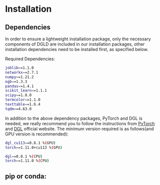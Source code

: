 # Installation
## Dependencies
In order to ensure a lightweight installation package, only the necessary components of DGLD are included in our installation packages, other installation dependencies need to be installed first, as specified below.

Required Dependencies:

```bash
joblib==1.1.0
networkx==2.7.1
numpy==1.21.2
ogb==1.3.3
pandas==1.4.1
scikit_learn==1.1.1
scipy==1.8.0
termcolor==1.1.0
texttable==1.6.4
tqdm==4.63.0
```
In addition to the above dependency packages, PyTorch and DGL is needed, we really recommend you to follow the instructions from [PyTorch](https://pytorch.org/) and [DGL](https://www.dgl.ai/) official website. The minimum version required is as follows(and GPU version is recommended):
```bash
dgl_cu113==0.8.1 %(GPU)
torch==1.11.0+cu113 %(GPU)

dgl==0.8.1 %(CPU)
torch==1.11.0 %(CPU)
```

## pip or conda:
